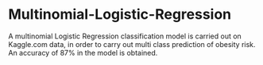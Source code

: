 # Multinomial-Logistic-Regression
A multinomial Logistic Regression classification model is carried out on Kaggle.com data, in order to carry out multi class prediction of obesity risk. An accuracy of 87% in the model is obtained.

